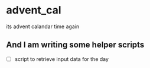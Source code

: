 # advent_cal
its advent calandar time again

## And I am writing some helper scripts
- [ ] script to retrieve input data for the day